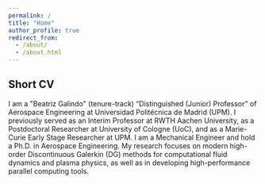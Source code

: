 ```yaml
---
permalink: /
title: "Home"
author_profile: true
redirect_from: 
  - /about/
  - /about.html
---
```


## Short CV

I am a "Beatriz Galindo" (tenure-track) “Distinguished (Junior) Professor” of Aerospace Engineering at Universidad Politécnica de Madrid (UPM). I previously served as an Interim Professor at RWTH Aachen University, as a Postdoctoral Researcher at University of Cologne (UoC), and as a Marie-Curie Early Stage Researcher at UPM. I am a Mechanical Engineer and hold a Ph.D. in Aerospace Engineering. My research focuses on modern high-order Discontinuous Galerkin (DG) methods for computational fluid dynamics and plasma physics, as well as in developing high-performance parallel computing tools. 

